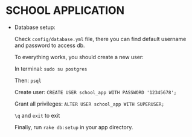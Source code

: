 # SCHOOL APPLICATION

* Database setup:

  Check  `config/database.yml` file, there you can find default username and password to access db.

  To everything works, you should create a new user:

  In terminal: `sudo su postgres`

  Then: `psql`

  Create user: `CREATE USER school_app WITH PASSWORD '12345678';`

  Grant all privileges: `ALTER USER school_app WITH SUPERUSER;`

  `\q` and `exit` to exit

  Finally, run `rake db:setup` in your app directory.
